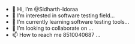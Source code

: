 - 👋 Hi, I’m @Sidharth-Idoraa
- 👀 I’m interested in software testing field...
- 🌱 I’m currently learning  software testing tools...
- 💞️ I’m looking to collaborate on ...
- 📫 How to reach me  8510040687 ...

<!---
Sidharth-Idoraa/Sidharth-Idoraa is a ✨ special ✨ repository because its `README.md` (this file) appears on your GitHub profile.
You can click the Preview link to take a look at your changes.
--->
